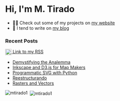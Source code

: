 <h1 align="left">Hi, I'm M. Tirado</h1>

- 👨‍💻 Check out some of my projects on [my website](https://mtirado.com)
- 📝 I tend to write on [my blog](https://mtirado.com/blog)

### Recent Posts
<p align="left">
<a href="https://mtirado.com/rss.xml" target="blank"><img align="center" src="https://raw.githubusercontent.com/rahuldkjain/github-profile-readme-generator/master/src/images/icons/Social/rss.svg" alt="https://mtirado.com/rss.xml" width="20" height="20"/> Link to my RSS</a>
</p>


<!-- BLOG-POST-LIST:START -->
- [Demystifying the Analemma](https://mtirado.com/blog/demystifying-the-analemma/index.html)
- [Inkscape and D3.js for Map Makers](https://mtirado.com/blog/inkscape-and-d3js-for-map-makers/index.html)
- [Programmatic SVG with Python](https://mtirado.com/blog/programmatic-svg-with-python/index.html)
- [Reestructurando](https://mtirado.com/blog/reestructurando/index.html)
- [Rasters and Vectors](https://mtirado.com/blog/rasters-and-vectors/index.html)
<!-- BLOG-POST-LIST:END -->

<p><img align="left" src="https://github-readme-stats.vercel.app/api/top-langs?username=mtirado1&show_icons=true&locale=en&layout=compact" alt="mtirado1" /></p>

<p>&nbsp;<img align="center" src="https://github-readme-stats.vercel.app/api?username=mtirado1&show_icons=true&locale=en" alt="mtirado1" /></p>

